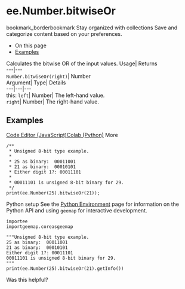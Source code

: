  
#  ee.Number.bitwiseOr
bookmark_borderbookmark Stay organized with collections  Save and categorize content based on your preferences.
  * On this page
  * [Examples](https://developers.google.com/earth-engine/apidocs/ee-number-bitwiseor#examples)


Calculates the bitwise OR of the input values. 
Usage| Returns  
---|---  
`Number.bitwiseOr(right)`| Number  
Argument| Type| Details  
---|---|---  
this: `left`| Number| The left-hand value.  
`right`| Number| The right-hand value.  
## Examples
[Code Editor (JavaScript)](https://developers.google.com/earth-engine/apidocs/ee-number-bitwiseor#code-editor-javascript-sample)[Colab (Python)](https://developers.google.com/earth-engine/apidocs/ee-number-bitwiseor#colab-python-sample) More
```
/**
 * Unsigned 8-bit type example.
 *
 * 25 as binary:  00011001
 * 21 as binary:  00010101
 * Either digit 1?: 00011101
 *
 * 00011101 is unsigned 8-bit binary for 29.
 */
print(ee.Number(25).bitwiseOr(21));
```
Python setup
See the [ Python Environment](https://developers.google.com/earth-engine/guides/python_install) page for information on the Python API and using `geemap` for interactive development.
```
importee
importgeemap.coreasgeemap
```
```
"""Unsigned 8-bit type example.
25 as binary:  00011001
21 as binary:  00010101
Either digit 1?: 00011101
00011101 is unsigned 8-bit binary for 29.
"""
print(ee.Number(25).bitwiseOr(21).getInfo())
```

Was this helpful?
